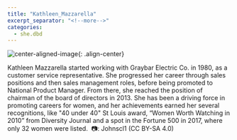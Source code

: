 ```yaml
---
title: "Kathleen_Mazzarella"
excerpt_separator: "<!--more-->"
categories:
  - she.dbd
---
```



![center-aligned-image](https://cdn.pixabay.com/photo/2020/10/26/16/56/man-5687861_1280.png){: .align-center}


Kathleen Mazzarella started working with Graybar Electric Co. in 1980, as a customer service representative. She progressed her career through sales positions and then sales management roles, before being promoted to National Product Manager. From there, she reached the position of chairman of the board of directors in 2013. She has been a driving force in promoting careers for women, and her achievements earned her several recognitions, like "40 under 40" St Louis award, “Women Worth Watching in 2010” from Diversity Journal and a spot in the Fortune 500 in 2017, where only 32 women were listed.⁠
⁠
📷: Johnscl1 (CC BY-SA 4.0)⁠
